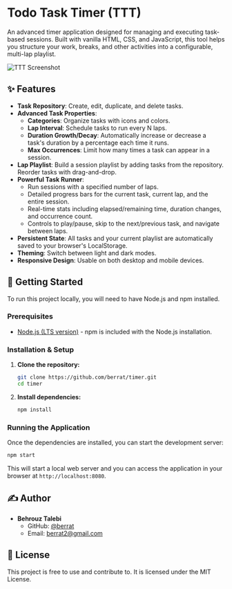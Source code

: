 # Todo Task Timer (TTT)

An advanced timer application designed for managing and executing task-based sessions. Built with vanilla HTML, CSS, and JavaScript, this tool helps you structure your work, breaks, and other activities into a configurable, multi-lap playlist.

![TTT Screenshot](placeholder.png) 

## ✨ Features

- **Task Repository**: Create, edit, duplicate, and delete tasks.
- **Advanced Task Properties**:
  - **Categories**: Organize tasks with icons and colors.
  - **Lap Interval**: Schedule tasks to run every N laps.
  - **Duration Growth/Decay**: Automatically increase or decrease a task's duration by a percentage each time it runs.
  - **Max Occurrences**: Limit how many times a task can appear in a session.
- **Lap Playlist**: Build a session playlist by adding tasks from the repository. Reorder tasks with drag-and-drop.
- **Powerful Task Runner**:
  - Run sessions with a specified number of laps.
  - Detailed progress bars for the current task, current lap, and the entire session.
  - Real-time stats including elapsed/remaining time, duration changes, and occurrence count.
  - Controls to play/pause, skip to the next/previous task, and navigate between laps.
- **Persistent State**: All tasks and your current playlist are automatically saved to your browser's LocalStorage.
- **Theming**: Switch between light and dark modes.
- **Responsive Design**: Usable on both desktop and mobile devices.

## 🚀 Getting Started

To run this project locally, you will need to have Node.js and npm installed.

### Prerequisites

- [Node.js (LTS version)](https://nodejs.org/) - npm is included with the Node.js installation.

### Installation & Setup

1.  **Clone the repository:**

    ```sh
    git clone https://github.com/berrat/timer.git
    cd timer
    ```

2.  **Install dependencies:**
    ```sh
    npm install
    ```

### Running the Application

Once the dependencies are installed, you can start the development server:

```sh
npm start
```

This will start a local web server and you can access the application in your browser at `http://localhost:8080`.

## ✍️ Author

- **Behrouz Talebi**
  - GitHub: [@berrat](https://github.com/berrat)
  - Email: berrat2@gmail.com

## 📄 License

This project is free to use and contribute to. It is licensed under the MIT License.